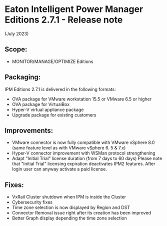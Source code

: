 # Eaton Intelligent Power Manager Editions 2.7.1 - Release note
(July 2023)

## Scope:
* MONITOR/MANAGE/OPTIMIZE Editions

## Packaging:
IPM Editions 2.7.1 is delivered in the following formats:

* OVA package for VMware workstation 15.5 or VMware 6.5 or higher
* OVA package for VirtualBox
* Hyper-V virtual appliance package
* Upgrade package for existing customers

## Improvements:
* VMware connector is now fully compatible with VMware vSphere 8.0 (same feature level as with VMware vSphere 6. 5 & 7.x)
* Hyper-V connector improvement with WSMan protocol strengthening
* Adapt "Initial Trial" license duration (from 7 days  to 60 days)
Please note that "Initial Trial" licensing expiration deactivates IPM2 features. After login user can anyway activate a paid license.

## Fixes:
* VxRail Cluster shutdown when IPM is inside the Cluster
* Cybersecurity fixes
* Time zone selection is now displayed by Region and DST
* Connector Removal issue right after its creation has been improved
* Better Graph display depending the time zone selection
